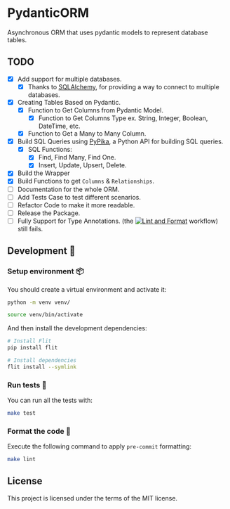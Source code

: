 # PydanticORM

Asynchronous ORM that uses pydantic models to represent database tables.

## TODO

- [x] Add support for multiple databases.
  - [x] Thanks to [SQLAlchemy](https://www.sqlalchemy.org/), for providing a way
        to connect to multiple databases.
- [x] Creating Tables Based on Pydantic.
  - [x] Function to Get Columns from Pydantic Model.
    - [x] Function to Get Columns Type ex. String, Integer, Boolean, DateTime,
          etc.
  - [x] Function to Get a Many to Many Column.
- [x] Build SQL Queries using [PyPika](https://pypi.org/project/pypika/), a
      Python API for building SQL queries.
  - [x] SQL Functions:
    - [x] Find, Find Many, Find One.
    - [x] Insert, Update, Upsert, Delete.
- [X] Build the Wrapper
- [X] Build Functions to get `Columns` & `Relationships`.
- [ ] Documentation for the whole ORM.
- [ ] Add Tests Case to test different scenarios.
- [ ] Refactor Code to make it more readable.
- [ ] Release the Package.
- [ ] Fully Support for Type Annotations. (the
      [![Lint and Format](https://github.com/yezz123/PydanticORM/actions/workflows/lint.yml/badge.svg)](https://github.com/yezz123/PydanticORM/actions/workflows/lint.yml)
      workflow) still fails.

## Development 🚧

### Setup environment 📦

You should create a virtual environment and activate it:

```bash
python -m venv venv/
```

```bash
source venv/bin/activate
```

And then install the development dependencies:

```bash
# Install Flit
pip install flit

# Install dependencies
flit install --symlink
```

### Run tests 🌝

You can run all the tests with:

```bash
make test
```

### Format the code 🍂

Execute the following command to apply `pre-commit` formatting:

```bash
make lint
```

## License

This project is licensed under the terms of the MIT license.

